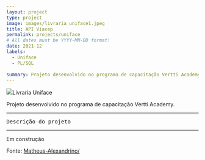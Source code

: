 ```yaml
---
layout: project
type: project
image: images/livraria_uniface1.jpeg
title: API Viacep
permalink: projects/uniface
# All dates must be YYYY-MM-DD format!
date: 2021-12
labels:
  - Uniface
  - PL/SQL
  
summary: Projeto desenvolvido no programa de capacitação Vertti Academy.
---
```


<img class="ui image" src="{{ site.baseurl }}/images/livraria_uniface1.jpeg">Livraria Uniface

Projeto desenvolvido no programa de capacitação Vertti Academy.

<hr>

<pre>
Descrição do projeto
</pre>

<hr> Em construção

Fonte: <a href="https://matheus-alexandrino.github/"><i class="large github icon "></i>Matheus-Alexandrino/</a>

